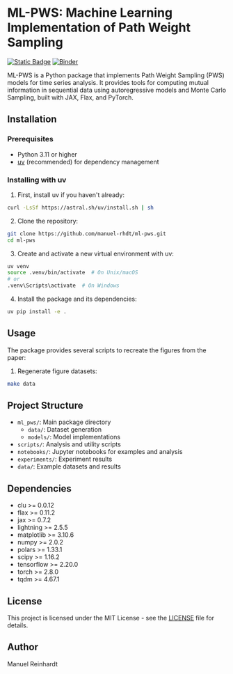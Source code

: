 # ML-PWS: Machine Learning Implementation of Path Weight Sampling


[![Static Badge](https://img.shields.io/badge/arXiv-2508.16509-black)](https://arxiv.org/abs/2508.16509)
[![Binder](https://mybinder.org/badge_logo.svg)](https://mybinder.org/v2/gh/manuel-rhdt/ml-pws/HEAD)

ML-PWS is a Python package that implements Path Weight Sampling (PWS) models for time series analysis. It provides tools for computing mutual information in sequential data using autoregressive models and Monte Carlo Sampling, built with JAX, Flax, and PyTorch.

## Installation

### Prerequisites

- Python 3.11 or higher
- [uv](https://github.com/astral-sh/uv) (recommended) for dependency management

### Installing with uv

1. First, install uv if you haven't already:
```bash
curl -LsSf https://astral.sh/uv/install.sh | sh
```

2. Clone the repository:
```bash
git clone https://github.com/manuel-rhdt/ml-pws.git
cd ml-pws
```

3. Create and activate a new virtual environment with uv:
```bash
uv venv
source .venv/bin/activate  # On Unix/macOS
# or
.venv\Scripts\activate  # On Windows
```

4. Install the package and its dependencies:
```bash
uv pip install -e .
```

## Usage

The package provides several scripts to recreate the figures from the paper:

1. Regenerate figure datasets:
```bash
make data
```


## Project Structure

- `ml_pws/`: Main package directory
  - `data/`: Dataset generation
  - `models/`: Model implementations
- `scripts/`: Analysis and utility scripts
- `notebooks/`: Jupyter notebooks for examples and analysis
- `experiments/`: Experiment results
- `data/`: Example datasets and results

## Dependencies

- clu >= 0.0.12
- flax >= 0.11.2
- jax >= 0.7.2
- lightning >= 2.5.5
- matplotlib >= 3.10.6
- numpy >= 2.0.2
- polars >= 1.33.1
- scipy >= 1.16.2
- tensorflow >= 2.20.0
- torch >= 2.8.0
- tqdm >= 4.67.1

## License

This project is licensed under the MIT License - see the [LICENSE](LICENSE) file for details.

## Author

Manuel Reinhardt
